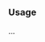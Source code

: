 <link rel="stylesheet" href="{{baseUrl}}/book/css/textbook.css">

<div class="website-content">

### Usage

<div id="main">

...

</div>

</div>
